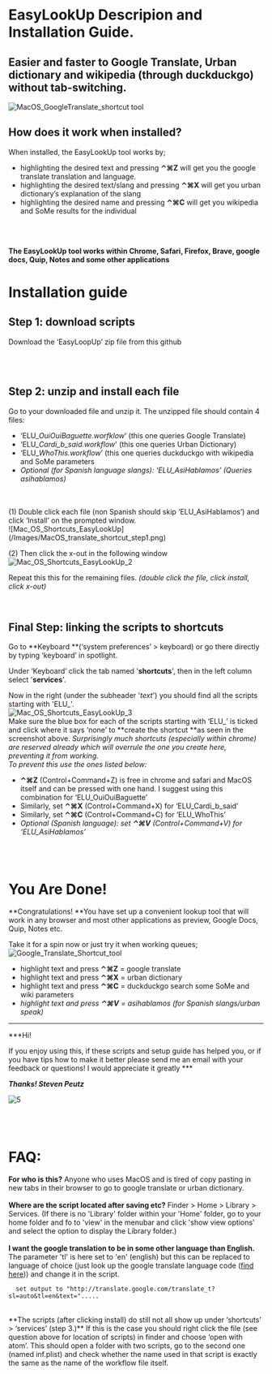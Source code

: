 # EasyLookUp Descripion and Installation Guide.

## **Easier and faster to Google Translate, Urban dictionary and wikipedia (through duckduckgo) without tab-switching.**

![MacOS_GoogleTranslate_shortcut tool](/Images/MacOS_GoogleTranslate_shortcut.png)

## How does it work when installed?

When installed, the EasyLookUp tool works by;

* highlighting the desired text and pressing  **⌃⌘Z**  will get you the  google translate translation and language.
* highlighting the desired text/slang and pressing **⌃⌘X**  will get you urban dictionary’s explanation of the slang
* highlighting the desired name and pressing **⌃⌘C**  will get you wikipedia and SoMe results for the individual
</br>
</br>  

**The EasyLookUp tool works within Chrome, Safari, Firefox, Brave, google docs, Quip, Notes and some other applications**  






# Installation guide



## Step 1: download scripts

Download the ‘EasyLoopUp’ zip file from this github

</br>
</br>

## Step 2:  unzip and install each file

Go to your downloaded file and unzip it. 
The unzipped file should contain 4 files:


* ‘ELU_*OuiOuiBaguette.worfklow*’ (this one queries Google Translate)
* ‘ELU_*Cardi_b_said.workflow*' (this one queries Urban Dictionary)
* ‘ELU_*WhoThis.workflow*’ (this one queries duckduckgo with wikipedia and SoMe parameters
* *Optional (for Spanish language slangs):  ‘ELU_AsiHablamos’ (Queries asihablamos)*
</br>
</br>
(1) Double click each file (non Spanish should skip ‘ELU_AsiHablamos’) and  click ‘Install’ on the prompted window.</br>  
 ![Mac_OS_Shortcuts_EasyLookUp](/Images/MacOS_translate_shortcut_step1.png)
 
(2) Then click the x-out in the following window</br>
 ![Mac_OS_Shortcuts_EasyLookUp_2](/Images/MacOS_translate_shortcut_step2.png)  
 



Repeat this this for the remaining files. *(double click  the file, click install, click x-out)*</br>

</br>


## Final Step:  linking the scripts to shortcuts

Go to **Keyboard **(‘system preferences’ > keyboard) or go there directly by typing ‘keyboard’ in spotlight.

Under ‘Keyboard’ click the tab named '**shortcuts**', then in the left column select '**services**'.

Now in the right (under the subheader '*text*') you should find all the scripts starting with 'ELU_'.</br>
![Mac_OS_Shortcuts_EasyLookUp_3](/Images/MacOS_translate_shortcut_step3.png)</br>
Make sure the blue box for each of the scripts starting with ‘ELU_’ is ticked and click where it says ‘none’ to **create the shortcut **as seen in the screenshot above. 
*Surprisingly much shortcuts (especially within chrome) are reserved already which will overrule the one you create here, preventing it from working. </br>
To prevent this use the ones listed below:*

* **⌃⌘Z** (Control+Command+Z) is free in chrome and safari and MacOS itself and can be pressed with one hand. I suggest using this combination for ‘ELU_OuiOuiBaguette’
* Similarly, set **⌃⌘X** (Control+Command+X) for ‘ELU_Cardi_b_said’
* Similarly, set **⌃⌘C** (Control+Command+C) for ‘ELU_WhoThis’
* *Optional (Spanish language):  set ****⌃⌘V**** (Control+Command+V) for ‘ELU_AsiHablamos’*
</br>
</br>




# You Are Done! 

**Congratulations! **You have set up a convenient lookup tool that will work in any browser and most other applications as preview, Google Docs, Quip, Notes etc.

Take it for a spin now or just try it when working queues;
![Google_Translate_Shortcut_tool](/Images/MacOS_GoogleTranslate_shortcut.png)
* highlight text and press **⌃⌘Z**  = google translate
* highlight text and press **⌃⌘X**  = urban dictionary
* highlight text and press **⌃⌘C**  = duckduckgo search some SoMe and wiki parameters
* *highlight text and press ****⌃⌘V****  = asihablamos (for Spanish slangs/urban speak)*




* * *
***Hi!

If you enjoy using this, if these scripts and setup guide has helped you, or if you have tips how to make it better please send me an email with your feedback or questions!
I would appreciate it greatly ***


***Thanks!    Steven Peutz***</br>

![5](/Images/cat)  </br>

</br>
</br>

# FAQ:


**For who is this?**
Anyone who uses MacOS and is tired of copy pasting in new tabs in their browser to go to google translate or urban dictionary.
</br>  
**Where are the script located after saving etc?**
Finder > Home > Library > Services. (If there is no 'Library' folder within your 'Home' folder, go to your home folder and fo to 'view' in the menubar and click 'show view options' and select the option to display the Library folder.)
</br>  
**I want the google translation to be in some other language than English.**
The parameter 'tl' is here set to 'en' (english) but this can be replaced to language of choice (just look up the google translate language code ([find here](https://cloud.google.com/translate/docs/languages))) and change it in the script.

```
  set output to "http://translate.google.com/translate_t?sl=auto&tl=en&text=".....
```

</br>  
**The scripts (after clicking install) do still not all show up under ‘shortcuts’ > ‘services’ (step 3.)**
If this is the case you should right click the file (see question above for location of scripts) in finder and choose ‘open with atom’. This  should open a folder with two scripts, go to the second one (named inf.plist) and check whether the name used in that script is exactly the same as the name of the workflow file itself.
</br>


